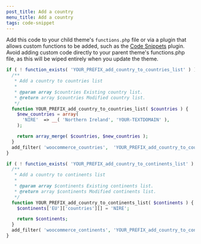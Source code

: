 ```yaml
---
post_title: Add a country
menu_title: Add a country
tags: code-snippet
---
```


Add this code to your child theme's `functions.php` file or via a plugin that allows custom functions to be added, such as the [Code Snippets](https://wordpress.org/plugins/code-snippets/) plugin. Avoid adding custom code directly to your parent theme's functions.php file, as this will be wiped entirely when you update the theme.

```php
if ( ! function_exists( 'YOUR_PREFIX_add_country_to_countries_list' ) ) {
  /**
   * Add a country to countries list
   * 
   * @param array $countries Existing country list.
   * @return array $countries Modified country list.
   */
  function YOUR_PREFIX_add_country_to_countries_list( $countries ) {
    $new_countries = array(
      'NIRE'  => __( 'Northern Ireland', 'YOUR-TEXTDOMAIN' ),
    );

    return array_merge( $countries, $new_countries );
  }
  add_filter( 'woocommerce_countries',  'YOUR_PREFIX_add_country_to_countries_list' );
}

if ( ! function_exists( 'YOUR_PREFIX_add_country_to_continents_list' ) ) {
  /**
   * Add a country to continents list
   * 
   * @param array $continents Existing continents list.
   * @return array $continents Modified continents list.
   */
  function YOUR_PREFIX_add_country_to_continents_list( $continents ) {
    $continents['EU']['countries'][] = 'NIRE';

    return $continents;
  }
  add_filter( 'woocommerce_continents', 'YOUR_PREFIX_add_country_to_continents_list' );
}
```

